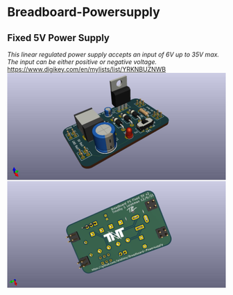 # Breadboard-Powersupply 
## Fixed 5V Power Supply
 _This linear regulated power supply accepts an input of 6V up to 35V max. The input can be either positive or negative voltage._
 https://www.digikey.com/en/mylists/list/YRKNBUZNWB
 ![Top Image](https://github.com/leistimo/Breadboard-Powersupply/blob/main/BreadBoard%20PS%20Fixed%205V/BreadBoard%20PS%20Ver2%20Image.jpg?raw=true)
![Bottom Image](https://github.com/leistimo/Breadboard-Powersupply/blob/main/BreadBoard%20PS%20Fixed%205V/BreadBoard%20PS%20Ver2%20Image%202.jpg)
